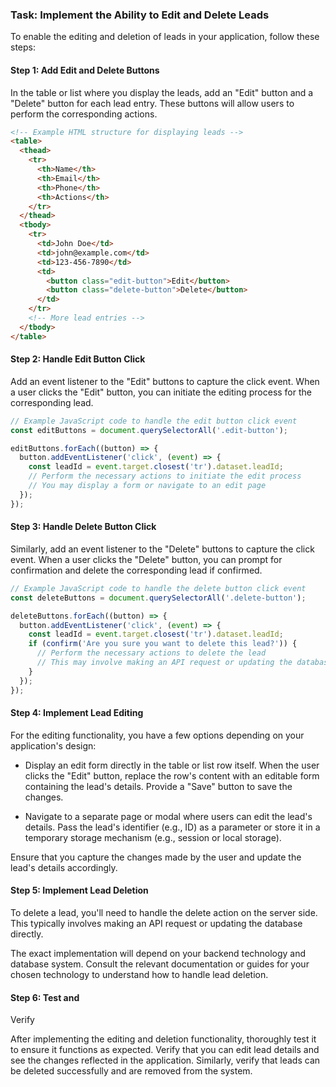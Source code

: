 

### Task: Implement the Ability to Edit and Delete Leads

To enable the editing and deletion of leads in your application, follow these steps:

#### Step 1: Add Edit and Delete Buttons

In the table or list where you display the leads, add an "Edit" button and a "Delete" button for each lead entry. These buttons will allow users to perform the corresponding actions.

```html
<!-- Example HTML structure for displaying leads -->
<table>
  <thead>
    <tr>
      <th>Name</th>
      <th>Email</th>
      <th>Phone</th>
      <th>Actions</th>
    </tr>
  </thead>
  <tbody>
    <tr>
      <td>John Doe</td>
      <td>john@example.com</td>
      <td>123-456-7890</td>
      <td>
        <button class="edit-button">Edit</button>
        <button class="delete-button">Delete</button>
      </td>
    </tr>
    <!-- More lead entries -->
  </tbody>
</table>
```

#### Step 2: Handle Edit Button Click

Add an event listener to the "Edit" buttons to capture the click event. When a user clicks the "Edit" button, you can initiate the editing process for the corresponding lead.

```javascript
// Example JavaScript code to handle the edit button click event
const editButtons = document.querySelectorAll('.edit-button');

editButtons.forEach((button) => {
  button.addEventListener('click', (event) => {
    const leadId = event.target.closest('tr').dataset.leadId;
    // Perform the necessary actions to initiate the edit process
    // You may display a form or navigate to an edit page
  });
});
```

#### Step 3: Handle Delete Button Click

Similarly, add an event listener to the "Delete" buttons to capture the click event. When a user clicks the "Delete" button, you can prompt for confirmation and delete the corresponding lead if confirmed.

```javascript
// Example JavaScript code to handle the delete button click event
const deleteButtons = document.querySelectorAll('.delete-button');

deleteButtons.forEach((button) => {
  button.addEventListener('click', (event) => {
    const leadId = event.target.closest('tr').dataset.leadId;
    if (confirm('Are you sure you want to delete this lead?')) {
      // Perform the necessary actions to delete the lead
      // This may involve making an API request or updating the database
    }
  });
});
```

#### Step 4: Implement Lead Editing

For the editing functionality, you have a few options depending on your application's design:

- Display an edit form directly in the table or list row itself. When the user clicks the "Edit" button, replace the row's content with an editable form containing the lead's details. Provide a "Save" button to save the changes.

- Navigate to a separate page or modal where users can edit the lead's details. Pass the lead's identifier (e.g., ID) as a parameter or store it in a temporary storage mechanism (e.g., session or local storage).

Ensure that you capture the changes made by the user and update the lead's details accordingly.

#### Step 5: Implement Lead Deletion

To delete a lead, you'll need to handle the delete action on the server side. This typically involves making an API request or updating the database directly.

The exact implementation will depend on your backend technology and database system. Consult the relevant documentation or guides for your chosen technology to understand how to handle lead deletion.

#### Step 6: Test and

 Verify

After implementing the editing and deletion functionality, thoroughly test it to ensure it functions as expected. Verify that you can edit lead details and see the changes reflected in the application. Similarly, verify that leads can be deleted successfully and are removed from the system.

